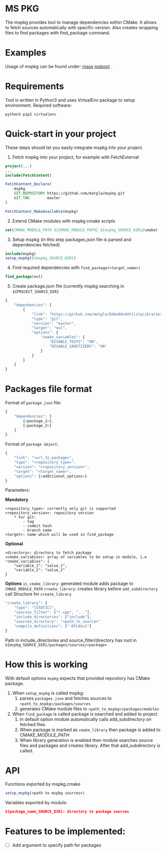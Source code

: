 # MS PKG 

The mspkg provides tool to manage dependencies within CMake. 
It allows to fetch sources automatically with specific version.
Also creates wrapping files to find packages with find_package command. 

# Examples 

Usage of mspkg can be found under: 
[msos](https://github.com/matgla/msos)
[msboot](https://github.com/matgla/ms_boot)
.

# Requirements 

Tool is written in Python3 and uses VirtualEnv package to setup environment.
Required software: 
```
python3 pip3 virtualenv
```

# Quick-start in your project 

These steps should let you easily integrate mspkg into your project. 

1. Fetch mspkg into your project, for example with FetchExternal
```cmake
project(...)
...
include(FetchContent)

FetchContent_Declare(
    mspkg
    GIT_REPOSITORY https://github.com/matgla/mspkg.git
    GIT_TAG        master
)

FetchContent_MakeAvailable(mspkg) 

```

2. Extend CMake modules with mspkg cmake scripts 
```cmake 
set(CMAKE_MODULE_PATH ${CMAKE_MODULE_PATH} ${mspkg_SOURCE_DIR}/cmake)
```

3. Setup mspkg (in this step packages.json file is parsed and dependencies fetched) 
```cmake 
include(mspkg) 
setup_mspkg(${mspkg_SOURCE_DIR})
```

4. Find required dependencies with ```find_package(<target_name>)```
```cmake 
find_package(eul)
```

5. Create package.json file (currently mspkg searching in ```${PROJECT_SOURCE_DIR}```
```javascript 
{
    "dependencies": [
        {
            "link": "https://github.com/matgla/EmbeddedUtilityLibraries.git",
            "type": "git",
            "version": "master",
            "target": "eul",
            "options": {
                "cmake_variables": {
                    "DISABLE_TESTS": "ON",
                    "DISABLE_SANITIZERS": "ON"
                }
            }
        }
    ]
}
```

# Packages file format 

Format of ```package.json``` file:
```javascript
{
    "dependencies": [
        {<package_1>},
        {<package_2>}
    ]
}
```

Format of ```package object```: 
```javascript
{
    "link": "<url_to_package>",
    "type": "<repository_type>", 
    "version": "<repository_version>",
    "target": "<target_name>",
    "options": {<additional_options>}
}
```

Parameters:

**Mandatory**
```
<repository_type>: currently only git is supported
<repository_version>: repository version 
    * For git: 
        - tag 
        - commit hash 
        - branch name 
<target>: name which will be used in find_package

```

**Optional**
``` 
<directory>: directory to fetch package 
<cmake_variables>: array of variables to be setup in module, i.e 
"cmake_variables": {
    "variable_1": "value_1",
    "variable_2": "value_2"
}
```

**Options** 
```is_cmake_library```: generated module adds package to ```CMAKE_MODULE_PATH``` 
```create_library```: creates library before ```add_subdirectory``` call 
Structure for ```create_library```
```javascript 
"create_library": {
    "type": "[STATIC]",
    "sources_filter": ["*.cpp", "..."],
    "include_directories": ["include"],
    "sources_directory": "<path_to_source>"
    "compile_definitions": ["-DFLAG=1"]
}
```
Path in include_directories and source_filter/directory has root in ```${mspkg_SOURCE_DIR}/packages/sources/<package>```

# How this is working 

With default options ```mspkg``` expects that provided repository has CMake package.

1. When ```setup_mspkg``` is called mspkg:
    1. parses ```packages.json``` and fetches sources to ```<path_to_mspkg>/packages/sources``` 
    1. generates CMake module files to ```<path_to_mspkg>/packages/modules```
1. When ```find_package``` is called package is searched and added to project. 
    1. In default option module automatically calls add_subdirectory on fetched files 
    1. When package is marked as ```cmake_library``` then package is added to CMAKE_MODULE_PATH 
    1. When library generation is enabled then module searches source files and packages and creates library. After that
       add_subdirectory is called.

# API 

Functions exported by mspkg.cmake 

```cmake
setup_mspkg(<path to mspkg sources>)
```

Variables exported by module: 
```cmake 
${package_name_SOURCE_DIR}: directory to package sources
```

# Features to be implemented: 

- [ ] Add argument to specify path for packages 


